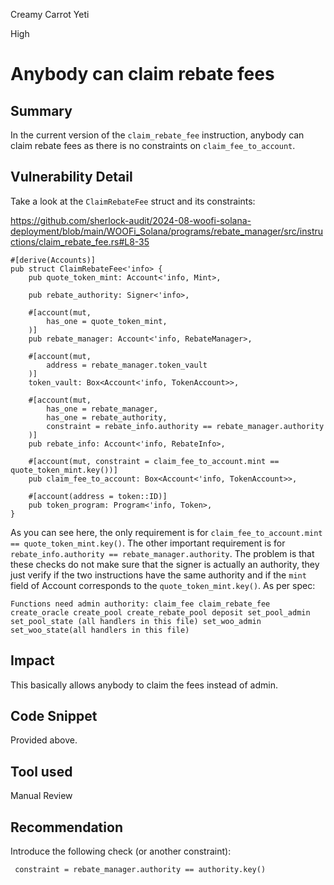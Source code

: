 Creamy Carrot Yeti

High

# Anybody can claim rebate fees

## Summary

In the current version of the `claim_rebate_fee` instruction, anybody can claim rebate fees as there is no constraints on `claim_fee_to_account`.

## Vulnerability Detail

Take a look at the `ClaimRebateFee` struct and its constraints:

https://github.com/sherlock-audit/2024-08-woofi-solana-deployment/blob/main/WOOFi_Solana/programs/rebate_manager/src/instructions/claim_rebate_fee.rs#L8-35
```solidity
#[derive(Accounts)]
pub struct ClaimRebateFee<'info> {
    pub quote_token_mint: Account<'info, Mint>,

    pub rebate_authority: Signer<'info>,

    #[account(mut,
        has_one = quote_token_mint,
    )]
    pub rebate_manager: Account<'info, RebateManager>,

    #[account(mut,
        address = rebate_manager.token_vault
    )]
    token_vault: Box<Account<'info, TokenAccount>>,

    #[account(mut,
        has_one = rebate_manager,
        has_one = rebate_authority,
        constraint = rebate_info.authority == rebate_manager.authority
    )]
    pub rebate_info: Account<'info, RebateInfo>,

    #[account(mut, constraint = claim_fee_to_account.mint == quote_token_mint.key())]
    pub claim_fee_to_account: Box<Account<'info, TokenAccount>>,

    #[account(address = token::ID)]
    pub token_program: Program<'info, Token>,
}

```

As you can see here, the only requirement is for `claim_fee_to_account.mint == quote_token_mint.key()`. The other important requirement is for ` rebate_info.authority == rebate_manager.authority`. The problem is that these checks do not make sure that the signer is actually an authority, they just verify if the two instructions have the same authority and if the `mint` field of Account corresponds to the `quote_token_mint.key()`. As per spec:

```solidity
Functions need admin authority: claim_fee claim_rebate_fee create_oracle create_pool create_rebate_pool deposit set_pool_admin set_pool_state (all handlers in this file) set_woo_admin set_woo_state(all handlers in this file)
```

## Impact

This basically allows anybody to claim the fees instead of admin. 

## Code Snippet

Provided above.

## Tool used

Manual Review

## Recommendation

Introduce the following check (or another constraint):

```solidity
 constraint = rebate_manager.authority == authority.key()
```